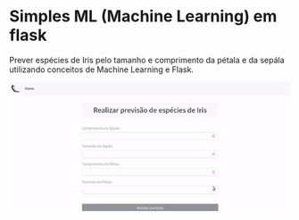 # Simples ML (Machine Learning) em flask

Prever espécies de Iris pelo tamanho e comprimento da pétala e da sepála utilizando conceitos de Machine Learning e Flask.

<p align="center" style="display: flex; align-items: flex-start; justify-content: center;">
  <img alt="predictionProjets" title="#predictionProjets" src="../assets/3.gif" width="800px">
</p>